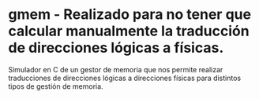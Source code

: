 gmem - Realizado para no tener que calcular manualmente la traducción de direcciones lógicas a físicas.
====

Simulador en C de un gestor de memoria que nos permite realizar traducciones de direcciones lógicas a direcciones físicas para distintos tipos de gestión de memoria.
